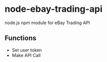 node-ebay-trading-api
=====================

node.js npm module for eBay Trading API

## Functions
- Set user token
- Make API Call
